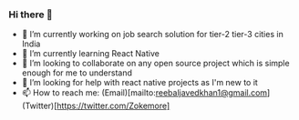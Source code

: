 ### Hi there 👋

- 🔭 I’m currently working on job search solution for tier-2 tier-3  cities in India
- 🌱 I’m currently learning React Native
- 👯 I’m looking to collaborate on any open source project which is simple enough for me to understand
- 🤔 I’m looking for help with react native projects as I'm new to it
- 📫 How to reach me: (Email)[mailto:reebaljavedkhan1@gmail.com] (Twitter)[https://twitter.com/Zokemore]
